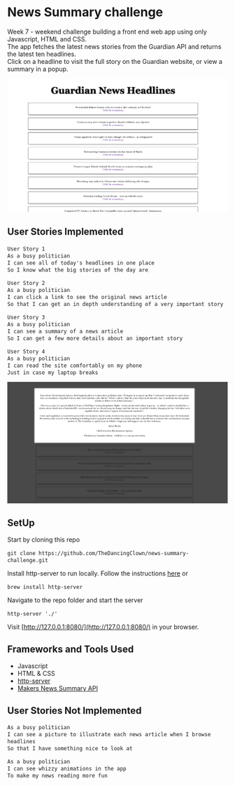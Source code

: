 # News Summary challenge

Week 7 - weekend challenge building a front end web app using only Javascript, HTML and CSS.  
The app fetches the latest news stories from the Guardian API and returns the latest ten headlines.  
Click on a headline to visit the full story on the Guardian website, or view a summary in a popup.

![homepage](./public/homepage.png)

## User Stories Implemented

```
User Story 1
As a busy politician
I can see all of today's headlines in one place
So I know what the big stories of the day are
```

```
User Story 2
As a busy politician
I can click a link to see the original news article
So that I can get an in depth understanding of a very important story
```

```
User Story 3
As a busy politician
I can see a summary of a news article
So I can get a few more details about an important story
```

```
User Story 4
As a busy politician
I can read the site comfortably on my phone
Just in case my laptop breaks
```
![summary](./public/summary.png)

## SetUp

Start by cloning this repo

    git clone https://github.com/TheDancingClown/news-summary-challenge.git

Install http-server to run locally. Follow the instructions [here](https://www.npmjs.com/package/http-server) or

    brew install http-server

Navigate to the repo folder and start the server

    http-server './'

Visit [http://127.0.0.1:8080/](http://127.0.0.1:8080/) in your browser.

## Frameworks and Tools Used

* Javascript
* HTML & CSS
* [http-server](https://www.npmjs.com/package/http-server)
* [Makers News Summary API](https://github.com/makersacademy/news-summary-api)


## User Stories Not Implemented

```
As a busy politician
I can see a picture to illustrate each news article when I browse headlines
So that I have something nice to look at
```

```
As a busy politician
I can see whizzy animations in the app
To make my news reading more fun
```